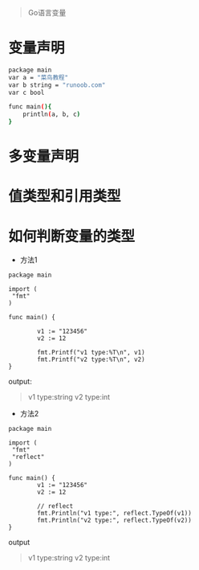 > Go语言变量

# 变量声明
``` bash
package main
var a = "菜鸟教程"
var b string = "runoob.com"
var c bool

func main(){
    println(a, b, c)
}
```
# 多变量声明

# 值类型和引用类型

# 如何判断变量的类型
- 方法1

```
package main

import (
 "fmt"
)

func main() {

        v1 := "123456"
        v2 := 12

        fmt.Printf("v1 type:%T\n", v1)
        fmt.Printf("v2 type:%T\n", v2)
}
```
output:
> v1 type:string
v2 type:int

- 方法2

```
package main

import (
 "fmt"
 "reflect"
)

func main() {
        v1 := "123456"
        v2 := 12

        // reflect
        fmt.Println("v1 type:", reflect.TypeOf(v1))
        fmt.Println("v2 type:", reflect.TypeOf(v2))
}
```
output
> v1 type:string
v2 type:int
